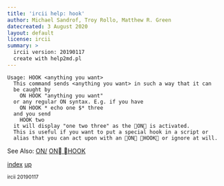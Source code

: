 ```yaml
---
title: 'ircii help: hook'
author: Michael Sandrof, Troy Rollo, Matthew R. Green
datecreated: 3 August 2020
layout: default
license: ircii
summary: >
  ircii version: 20190117
  create with help2md.pl
---
```

```
Usage: HOOK <anything you want>
  This command sends <anything you want> in such a way that it can
  be caught by
    ON HOOK "anything you want"
  or any regular ON syntax. E.g. if you have
    ON HOOK * echo one $* three
  and you send
    HOOK two
  it will display "one two three" as the ON is activated.
  This is useful if you want to put a special hook in a script or 
  alias that you can act upon with an ON HOOK or ignore at will.

```
See Also:
  [ON/](on/index.html)
  [ON HOOK](on/hook.html)

[index](index.html)
[up](..)

<small> ircii 20190117 </small>
